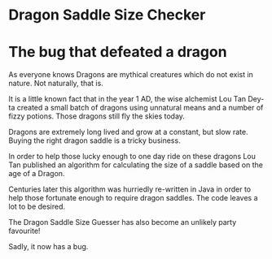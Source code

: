 # Dragon Saddle Size Checker

# The bug that defeated a dragon
As everyone knows Dragons are mythical creatures which do not exist
in nature. Not naturally, that is. 

It is a little known fact that in the year 1 AD, the wise
alchemist Lou Tan Dey-ta created a small batch
of dragons using unnatural means and a number of fizzy potions.
Those dragons still fly the skies today.

Dragons are extremely long lived and grow at a constant, but slow rate. 
Buying the right dragon saddle is a tricky business.

In order to help those lucky enough to one day ride on these dragons
Lou Tan published an algorithm for calculating the size of a saddle based
on the age of a Dragon. 

Centuries later this algorithm was hurriedly re-written in Java in
order to help those fortunate enough to require dragon saddles. The code leaves
a lot to be desired.


The Dragon Saddle Size Guesser has also become an unlikely party favourite!

Sadly, it now has a bug.
